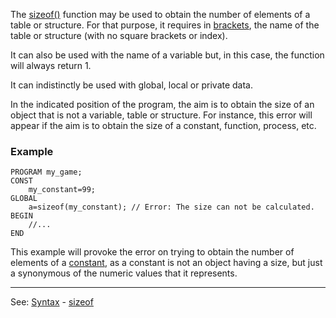 The [sizeof()](sizeof().md) function may be used to obtain the number of elements of a table or structure. For that purpose, it requires in [brackets]((__).md), the name of the table or structure (with no square brackets or index).

It can also be used with the name of a variable but, in this case,
the function will always return 1.

It can indistinctly be used with global, local or private data.

In the indicated position of the program, the aim is to obtain the size of an object that is not a variable, table or structure. For instance, this error
will appear if the aim is to obtain the size of a constant, function, process, etc.

### Example
```
PROGRAM my_game;
CONST
    my_constant=99;
GLOBAL
    a=sizeof(my_constant); // Error: The size can not be calculated.
BEGIN
    //...
END
```


This example will provoke the error on trying to obtain the number of elements
of a [constant](declaration_of_constantsdot.md), as a constant is not an object having a size, but just a synonymous of the numeric values that it represents.

---------------------------------------
See: [Syntax](syntax_of_a_programdot.md) - [sizeof](sizeof().md)

